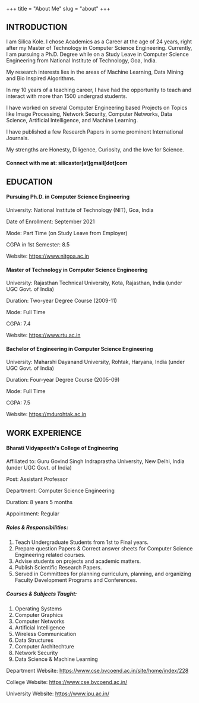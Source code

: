 +++
title = "About Me"
slug = "about"
+++

## INTRODUCTION

I am Silica Kole. I chose Academics as a Career at the age of 24 years, right after my Master of Technology in Computer Science Engineering. Currently, I am pursuing a Ph.D. Degree while on a Study Leave in Computer Science Engineering from National Institute of Technology, Goa, India.

My research interests lies in the areas of Machine Learning, Data Mining and Bio Inspired Algorithms. 

In my 10 years of a teaching career, I have had the opportunity to teach and interact with more than 1500 undergrad students. 

I have worked on several Computer Engineering based Projects on Topics like Image Processing, Network Security, Computer Networks, Data Science, Artificial Intelligence, and Machine Learning. 

I have published a few Research Papers in some prominent International Journals.



My strengths are Honesty, Diligence, Curiosity, and the love for Science. 

#### Connect with me at: silicaster[at]gmail[dot]com



## EDUCATION

#### Pursuing Ph.D. in Computer Science Engineering

University: National Institute of Technology (NIT), Goa, India

Date of Enrollment: September 2021

Mode: Part Time (on Study Leave from Employer)

CGPA in 1st Semester: 8.5

Website: <https://www.nitgoa.ac.in>

#### Master of Technology in Computer Science Engineering

University: Rajasthan Technical University, Kota, Rajasthan, India (under UGC Govt. of India)

Duration: Two-year Degree Course (2009-11)

Mode: Full Time

CGPA: 7.4

Website: <https://www.rtu.ac.in>

#### Bachelor of Engineering in Computer Science Engineering

University: Maharshi Dayanand University, Rohtak, Haryana, India (under UGC Govt. of India)

Duration: Four-year Degree Course (2005-09)

Mode: Full Time

CGPA: 7.5

Website: <https://mdurohtak.ac.in>



## WORK EXPERIENCE

#### Bharati Vidyapeeth's College of Engineering 

Affiliated to: Guru Govind Singh Indraprastha University, New Delhi, India (under UGC Govt. of India)

Post: Assistant Professor

Department: Computer Science Engineering

Duration: 8 years 5 months

Appointment: Regular

##### Roles & Responsibilities:

1. Teach Undergraduate Students from 1st to Final years.
2. Prepare question Papers & Correct answer sheets for Computer Science Engineering related courses.
3. Advise students on projects and academic matters.
4. Publish Scientific Research Papers.
5. Served in Committees for planning curriculum, planning, and organizing Faculty Development Programs and Conferences.

##### Courses & Subjects Taught:

1. Operating Systems
2. Computer Graphics
3. Computer Networks
4. Artificial Intelligence
5. Wireless Communication
6. Data Structures
7. Computer Architechture
8. Network Security
9. Data Science & Machine Learning

Department Website: <https://www.cse.bvcoend.ac.in/site/home/index/228>

College Website: <https://www.cse.bvcoend.ac.in/>

University Website: <https://www.ipu.ac.in/>